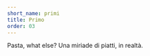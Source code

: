 ```yaml
---
short_name: primi
title: Primo
order: 03
---
```


Pasta, what else?
Una miriade di piatti, in realtà.
